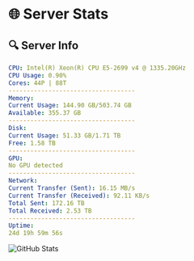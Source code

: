 # 🌐 Server Stats
## 🔍 Server Info
```yaml
CPU: Intel(R) Xeon(R) CPU E5-2699 v4 @ 1335.20GHz
CPU Usage: 0.90%
Cores: 44P | 88T
-----------------------------------
Memory:
Current Usage: 144.90 GB/503.74 GB
Available: 355.37 GB
-----------------------------------
Disk:
Current Usage: 51.33 GB/1.71 TB
Free: 1.58 TB
-----------------------------------
GPU:
No GPU detected
-----------------------------------
Network:
Current Transfer (Sent): 16.15 MB/s
Current Transfer (Received): 92.11 KB/s
Total Sent: 172.16 TB
Total Received: 2.53 TB
-----------------------------------
Uptime:
24d 19h 59m 56s
```
![GitHub Stats](https://img.shields.io/badge/Updated-2025-03-04_18:43:14-blue)